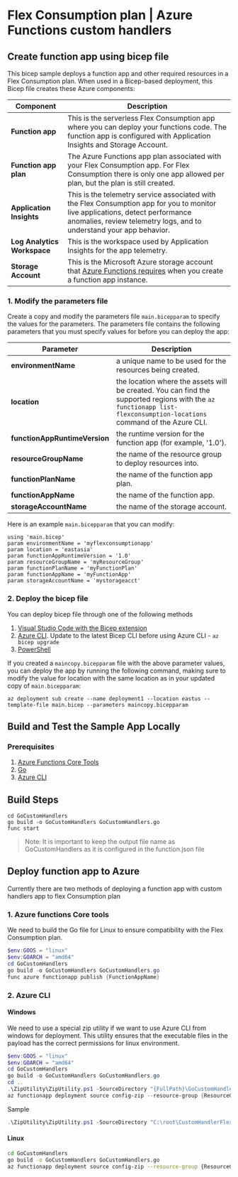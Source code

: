 # Flex Consumption plan | Azure Functions custom handlers

## Create function app using bicep file

This bicep sample deploys a function app and other required resources in a Flex Consumption plan. When used in a Bicep-based deployment, this Bicep file creates these Azure components:

| Component | Description |
| ---- | ---- |
| **Function app** | This is the serverless Flex Consumption app where you can deploy your functions code. The function app is configured with Application Insights and Storage Account.|
| **Function app plan** | The Azure Functions app plan associated with your Flex Consumption app. For Flex Consumption there is only one app allowed per plan, but the plan is still created.|
| **Application Insights** | This is the telemetry service associated with the Flex Consumption app for you to monitor live applications, detect performance anomalies, review telemetry logs, and to understand your app behavior.|
| **Log Analytics Workspace** | This is the workspace used by Application Insights for the app telemetry.|
| **Storage Account** | This is the Microsoft Azure storage account that [Azure Functions requires](https://learn.microsoft.com/azure/azure-functions/storage-considerations) when you create a function app instance.|


### 1. Modify the parameters file

Create a copy and modify the parameters file `main.bicepparam` to specify the values for the parameters. The parameters file contains the following parameters that you must specify values for before you can deploy the app:

| Parameter | Description |
| ---- | ---- |
| **environmentName** | a unique name to be used for the resources being created.|
| **location** | the location where the assets will be created. You can find the supported regions with the `az functionapp list-flexconsumption-locations` command of the Azure CLI.|
| **functionAppRuntimeVersion** | the runtime version for the function app (for example, '1.0').|
| **resourceGroupName** | the name of the resource group to deploy resources into.|
| **functionPlanName** | the name of the function app plan.|
| **functionAppName** | the name of the function app.|
| **storageAccountName** | the name of the storage account.|

Here is an example `main.bicepparam` that you can modify:

```bicep
using 'main.bicep'
param environmentName = 'myflexconsumptionapp'
param location = 'eastasia'
param functionAppRuntimeVersion = '1.0'
param resourceGroupName = 'myResourceGroup'
param functionPlanName = 'myFunctionPlan'
param functionAppName = 'myFunctionApp'
param storageAccountName = 'mystorageacct'
```

### 2. Deploy the bicep file

You can deploy bicep file through one of the following methods
1. [Visual Studio Code with the Bicep extension](https://learn.microsoft.com/azure/azure-resource-manager/bicep/deploy-vscode)
2. [Azure CLI](https://learn.microsoft.com/azure/azure-resource-manager/bicep/deploy-cli). Update to the latest Bicep CLI before using Azure CLI - `az bicep upgrade`
3. [PowerShell](https://learn.microsoft.com/azure/azure-resource-manager/bicep/deploy-powershell)

If you created a `maincopy.bicepparam` file with the above parameter values, you can deploy the app by running the following command, making sure to modify the value for location with the same location as in your updated copy of `main.bicepparam`:

```
az deployment sub create --name deployment1 --location eastus --template-file main.bicep --parameters maincopy.bicepparam
```
## Build and Test the Sample App Locally

### Prerequisites
1. [Azure Functions Core Tools](https://learn.microsoft.com/en-us/azure/azure-functions/functions-run-local?tabs=windows%2Cisolated-process%2Cnode-v4%2Cpython-v2%2Chttp-trigger%2Ccontainer-apps&pivots=programming-language-csharp)
2. [Go](https://go.dev/doc/install)
3. [Azure CLI](https://learn.microsoft.com/en-us/cli/azure/install-azure-cli?view=azure-cli-latest)

## Build Steps

```
cd GoCustomHandlers
go build -o GoCustomHandlers GoCustomHandlers.go
func start
```
> Note: It is important to keep the output file name as GoCustomHandlers as it is configured in the function.json file

## Deploy function app to Azure

Currently there are two methods of deploying a function app with custom handlers app to flex Consumption plan

### 1. Azure functions Core tools

We need to build the Go file for Linux to ensure compatibility with the Flex Consumption plan.

```powershell
$env:GOOS = "linux"
$env:GOARCH = "amd64"
cd GoCustomHandlers
go build -o GoCustomHandlers GoCustomHandlers.go
func azure functionapp publish {FunctionAppName}
```

### 2. Azure CLI

#### Windows
We need to use a special zip utility if we want to use Azure CLI from windows for deployment. This utility ensures that the executable files in the payload has the correct permissions for linux environment.

```powershell
$env:GOOS = "linux"
$env:GOARCH = "amd64"
cd GoCustomHandlers
go build -o GoCustomHandlers GoCustomHandlers.go
cd ..
.\ZipUtility\ZipUtility.ps1 -SourceDirectory "{FullPath}\GoCustomHandlers" -OutputZipPath "{PathToZipFile}" -ExecutableFiles GoCustomHandlers
az functionapp deployment source config-zip --resource-group {ResourceGropName} --name {AppName} --src "{PathToZipFile}"
```

Sample
```powershell 
.\ZipUtility\ZipUtility.ps1 -SourceDirectory "C:\root\CustomHandlerFlex\GoCustomHandlers" -OutputZipPath "C:\root\CustomHandlerFlex\out.zip" -ExecutableFiles GoCustomHandlers
```

#### Linux

```Bash
cd GoCustomHandlers
go build -o GoCustomHandlers GoCustomHandlers.go
az functionapp deployment source config-zip --resource-group {ResourceGropName} --name {AppName} --src "{PathToZipFile}"
```
